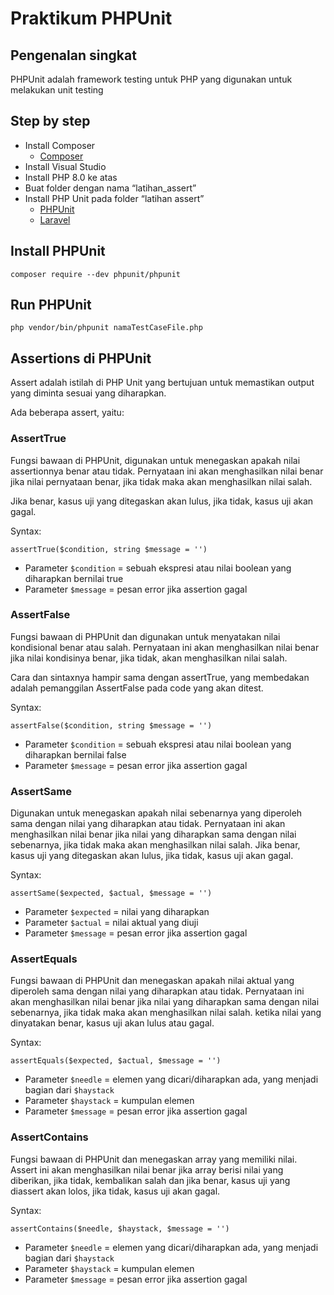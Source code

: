 # Praktikum PHPUnit

## Pengenalan singkat
PHPUnit adalah framework testing untuk PHP yang digunakan untuk melakukan unit testing

## Step by step
- Install Composer 
    - [Composer](https://getcomposer.org/)
- Install Visual Studio
- Install PHP 8.0 ke atas
- Buat folder dengan nama “latihan_assert”
- Install PHP Unit pada folder “latihan assert” 
    - [PHPUnit](https://docs.phpunit.de/en/10.5/installation.html)
    - [Laravel](https://laravel.com/docs/12.x/testing)

## Install PHPUnit
```
composer require --dev phpunit/phpunit
```

## Run PHPUnit
```
php vendor/bin/phpunit namaTestCaseFile.php
```

## Assertions di PHPUnit
Assert adalah istilah di PHP Unit yang bertujuan untuk memastikan output yang diminta sesuai yang diharapkan.

Ada beberapa assert, yaitu:
### AssertTrue 
Fungsi bawaan di PHPUnit, digunakan untuk menegaskan apakah nilai assertionnya benar atau tidak. Pernyataan ini akan menghasilkan nilai benar jika nilai pernyataan benar, jika tidak maka akan menghasilkan nilai salah.

Jika benar, kasus uji yang ditegaskan akan lulus, jika tidak, kasus uji akan gagal.

Syntax:
```
assertTrue($condition, string $message = '')
```
- Parameter `$condition` = sebuah ekspresi atau nilai boolean yang diharapkan bernilai true
- Parameter `$message` = pesan error jika assertion gagal

### AssertFalse
Fungsi bawaan di PHPUnit dan digunakan untuk menyatakan nilai kondisional benar atau salah. Pernyataan ini akan menghasilkan nilai benar jika nilai kondisinya benar, jika tidak, akan menghasilkan nilai salah.
    
Cara dan sintaxnya hampir sama dengan assertTrue, yang membedakan adalah pemanggilan AssertFalse pada code yang akan ditest.

Syntax:
```
assertFalse($condition, string $message = '')
```
- Parameter `$condition` = sebuah ekspresi atau nilai boolean yang diharapkan bernilai false
- Parameter `$message` = pesan error jika assertion gagal

### AssertSame
Digunakan untuk menegaskan apakah nilai sebenarnya yang diperoleh sama dengan nilai yang diharapkan atau tidak. Pernyataan ini akan menghasilkan nilai benar jika nilai yang diharapkan sama dengan nilai sebenarnya, jika tidak maka akan menghasilkan nilai salah. Jika benar, kasus uji yang ditegaskan akan lulus, jika tidak, kasus uji akan gagal.

Syntax:
```
assertSame($expected, $actual, $message = '')
```
- Parameter `$expected` = nilai yang diharapkan 
- Parameter `$actual` = nilai aktual yang diuji
- Parameter `$message` = pesan error jika assertion gagal

### AssertEquals
Fungsi bawaan di PHPUnit dan menegaskan apakah nilai aktual yang diperoleh sama dengan nilai yang diharapkan atau tidak. Pernyataan ini akan menghasilkan nilai benar jika nilai yang diharapkan sama dengan nilai sebenarnya, jika tidak maka akan menghasilkan nilai salah. ketika nilai yang dinyatakan benar, kasus uji akan lulus atau gagal.

Syntax:
```
assertEquals($expected, $actual, $message = '')
```
- Parameter `$needle` = elemen yang dicari/diharapkan ada, yang menjadi bagian dari `$haystack`
- Parameter `$haystack` = kumpulan elemen
- Parameter `$message` = pesan error jika assertion gagal

### AssertContains
Fungsi bawaan di PHPUnit dan menegaskan array yang memiliki nilai. Assert ini akan menghasilkan nilai benar jika array berisi nilai yang diberikan, jika tidak, kembalikan salah dan jika benar, kasus uji yang diassert akan lolos, jika tidak, kasus uji akan gagal.

Syntax:
```
assertContains($needle, $haystack, $message = '')
```
- Parameter `$needle` = elemen yang dicari/diharapkan ada, yang menjadi bagian dari `$haystack`
- Parameter `$haystack` = kumpulan elemen
- Parameter `$message` = pesan error jika assertion gagal
